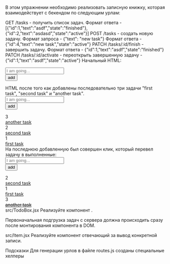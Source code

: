В этом упражнении необходимо реализовать записную книжку, которая взаимодействует с бекендом по следующим урлам:

GET /tasks - получить список задач.
Формат ответа - [{"id":1,"text":"asdf","state":"finished"},{"id":2,"text":"asdasd","state":"active"}]
POST /tasks - создать новую задачу.
Формат запроса - {"text": "new task"}
Формат ответа - {"id":4,"text":"new task","state":"active"}
PATCH /tasks/:id/finish - завершить задачу.
Формат ответа - {"id":1,"text":"asdf","state":"finished"}
PATCH /tasks/:id/activate - переоткрыть завершенную задачу - {"id":1,"text":"asdf","state":"active"}
Начальный HTML:

<div>
  <div class="mb-3">
    <form class="todo-form form-inline mx-3">
      <div class="form-group">
        <input type="text" value="" required="" class="form-control mr-3" placeholder="I am going...">
      </div>
      <button type="submit" class="btn btn-primary">add</button>
    </form>
  </div>
</div>
HTML после того как добавлены последовательно три задачи "first task", "second task" и "another task".

<div>
  <div class="mb-3">
    <form class="todo-form form-inline mx-3">
      <div class="form-group">
        <input type="text" value="" required="" class="form-control mr-3" placeholder="I am going...">
      </div>
      <button type="submit" class="btn btn-primary">add</button>
    </form>
  </div>
  <div class="todo-active-tasks">
    <div class="row">
      <div class="col-1">3</div>
      <div class="col">
        <a href="#" class="todo-task">another task</a>
      </div>
    </div>
    <div class="row">
      <div class="col-1">2</div>
      <div class="col">
        <a href="#" class="todo-task">second task</a>
      </div>
    </div>
    <div class="row">
      <div class="col-1">1</div>
      <div class="col">
        <a href="#" class="todo-task">first task</a>
      </div>
    </div>
  </div>
</div>
На последнюю добавленную был совершен клик, который перевел задачу в выполненные:

<div>
  <div class="mb-3">
    <form class="todo-form form-inline mx-3">
      <div class="form-group">
        <input type="text" value="" required="" class="form-control mr-3" placeholder="I am going...">
      </div>
      <button type="submit" class="btn btn-primary">add</button>
    </form>
  </div>
  <div class="todo-active-tasks">
    <div class="row">
      <div class="col-1">2</div>
      <div class="col">
        <a href="#" class="todo-task">second task</a>
      </div>
    </div>
    <div class="row">
      <div class="col-1">1</div>
      <div class="col">
        <a href="#" class="todo-task">first task</a>
      </div>
    </div>
  </div>
  <div class="todo-finished-tasks">
    <div class="row">
      <div class="col-1">3</div>
      <div class="col">
        <s><a href="#" class="todo-task">another task</a></s>
      </div>
    </div>
  </div>
</div>
src/TodoBox.jsx
Реализуйте компонент <TodoBox>.

Первоначальная подгрузка задач с сервера должна происходить сразу после монтирования компонента в DOM.

src/Item.jsx
Реализуйте компонент <Item> отвечающий за вывод конкретной записи.

Подсказки
Для генерации урлов в файле routes.js созданы специальные хелперы